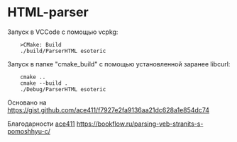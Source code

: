 # HTML-parser

Запуск в VCCode с помощью vcpkg:
```
    >CMake: Build
    ./build/ParserHTML esoteric
```

Запуск в папке "cmake_build" с помощью установленной заранее libcurl:
```
    cmake ..
    cmake --build .
    ./Debug/ParserHTML esoteric
```
Основано на https://gist.github.com/ace411/f7927e2fa9136aa21dc628a1e854dc74

Благодарности
[ace411](https://gist.github.com/ace411)
https://bookflow.ru/parsing-veb-stranits-s-pomoshhyu-c/